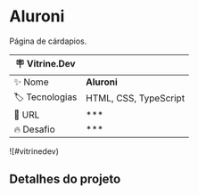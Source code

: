 # Aluroni

Página de cárdapios.

| :placard: Vitrine.Dev |     |
| -------------  | --- |
| :sparkles: Nome        | **Aluroni**
| :label: Tecnologias | HTML, CSS, TypeScript 
| :rocket: URL         | ***
| :fire: Desafio     | ***

<!-- Inserir imagem com a #vitrinedev ao final do link -->
![#vitrinedev)

## Detalhes do projeto
